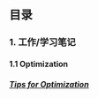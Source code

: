 ## 目录

### 1. 工作/学习笔记
#### 1.1   Optimization
##### [Tips for Optimization](https://github.com/Janecxl/Notes/issues/3)

<br>

